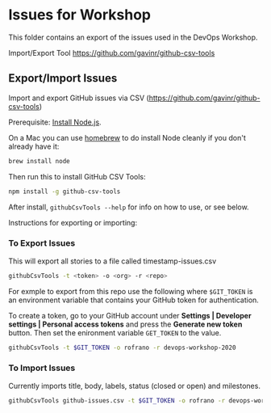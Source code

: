 # Issues for Workshop

This folder contains an export of the issues used in the DevOps Workshop.

Import/Export Tool
https://github.com/gavinr/github-csv-tools

## Export/Import Issues

Import and export GitHub issues via CSV (https://github.com/gavinr/github-csv-tools)

Prerequisite:  [Install Node.js](https://nodejs.org/en/).

On a Mac you can use [homebrew](http://brew.sh) to do install Node cleanly if you don't already have it:

```bash
brew install node
```

Then run this to install GitHub CSV Tools:

```sh
npm install -g github-csv-tools
```

After install, `githubCsvTools --help` for info on how to use, or see below.

Instructions for exporting or importing:

### To Export Issues

This will export all stories to a file called timestamp-issues.csv

```sh
githubCsvTools -t <token> -o <org> -r <repo>
```

For exmple to export from this repo use the following where `$GIT_TOKEN` is an environment variable that contains your GitHub token for authentication. 

To create a token, go to your GitHub account under **Settings | Developer settings | Personal access tokens** and press the **Generate new token** button. Then set the enironment variable `GET_TOKEN` to the value.

```sh
githubCsvTools -t $GIT_TOKEN -o rofrano -r devops-workshop-2020
```

### To Import Issues

Currently imports title, body, labels, status (closed or open) and milestones.

```sh
githubCsvTools github-issues.csv -t $GIT_TOKEN -o rofrano -r devops-workshop-2020
```
